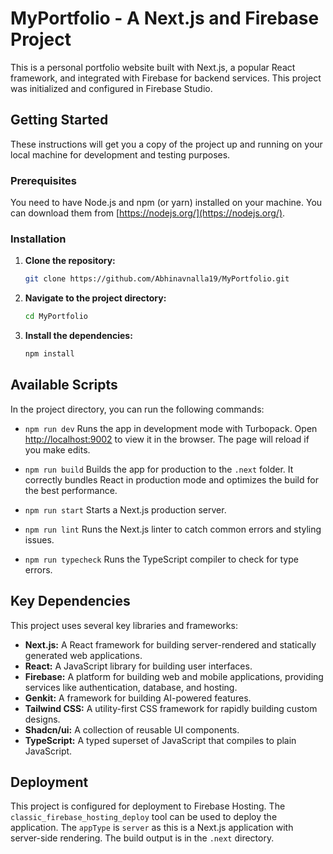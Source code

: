 # MyPortfolio - A Next.js and Firebase Project

This is a personal portfolio website built with Next.js, a popular React framework, and integrated with Firebase for backend services. This project was initialized and configured in Firebase Studio.

## Getting Started

These instructions will get you a copy of the project up and running on your local machine for development and testing purposes.

### Prerequisites

You need to have Node.js and npm (or yarn) installed on your machine. You can download them from [https://nodejs.org/](https://nodejs.org/).

### Installation

1.  **Clone the repository:**
    ```bash
    git clone https://github.com/Abhinavnalla19/MyPortfolio.git
    ```
2.  **Navigate to the project directory:**
    ```bash
    cd MyPortfolio
    ```
3.  **Install the dependencies:**
    ```bash
    npm install
    ```

## Available Scripts

In the project directory, you can run the following commands:

*   `npm run dev`
    Runs the app in development mode with Turbopack. Open [http://localhost:9002](http://localhost:9002) to view it in the browser. The page will reload if you make edits.

*   `npm run build`
    Builds the app for production to the `.next` folder. It correctly bundles React in production mode and optimizes the build for the best performance.

*   `npm run start`
    Starts a Next.js production server.

*   `npm run lint`
    Runs the Next.js linter to catch common errors and styling issues.

*   `npm run typecheck`
    Runs the TypeScript compiler to check for type errors.

## Key Dependencies

This project uses several key libraries and frameworks:

*   **Next.js:** A React framework for building server-rendered and statically generated web applications.
*   **React:** A JavaScript library for building user interfaces.
*   **Firebase:** A platform for building web and mobile applications, providing services like authentication, database, and hosting.
*   **Genkit:** A framework for building AI-powered features.
*   **Tailwind CSS:** A utility-first CSS framework for rapidly building custom designs.
*   **Shadcn/ui:** A collection of reusable UI components.
*   **TypeScript:** A typed superset of JavaScript that compiles to plain JavaScript.

## Deployment

This project is configured for deployment to Firebase Hosting. The `classic_firebase_hosting_deploy` tool can be used to deploy the application. The `appType` is `server` as this is a Next.js application with server-side rendering. The build output is in the `.next` directory.
